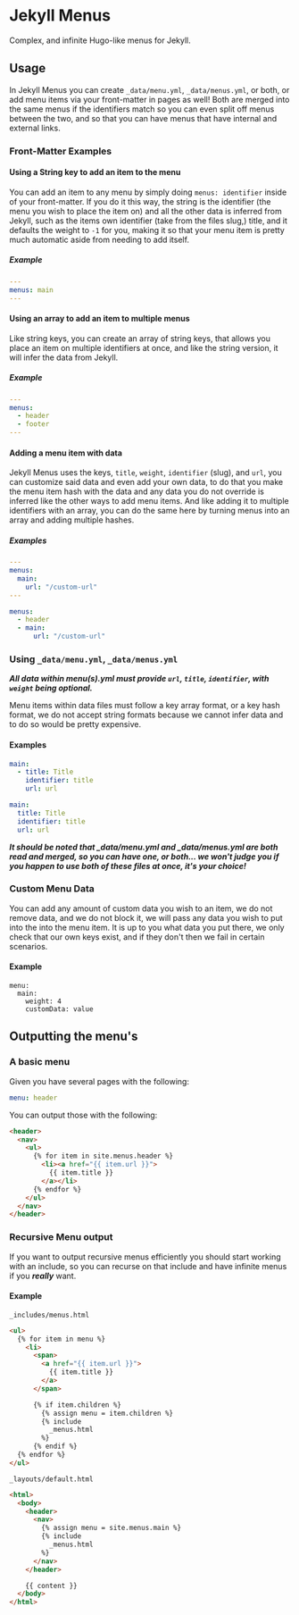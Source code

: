# Jekyll Menus

Complex, and infinite Hugo-like menus for Jekyll.

## Usage

In Jekyll Menus you can create `_data/menu.yml`, `_data/menus.yml`, or both, or add menu items via your front-matter in pages as well! Both are merged into the same menus if the identifiers match so you can even split off menus between the two, and so that you can have menus that have internal and external links.

### Front-Matter Examples
#### Using a String key to add an item to the menu

You can add an item to any menu by simply doing `menus: identifier` inside of your front-matter. If you do it this way, the string is the identifier (the menu you wish to place the item on) and all the other data is inferred from Jekyll, such as the items own identifier (take from the files slug,) title, and it defaults the weight to `-1` for you, making it so that your menu item is pretty much automatic aside from needing to add itself.

##### Example

```yml
---
menus: main
---
```

#### Using an array to add an item to multiple menus

Like string keys, you can create an array of string keys, that allows you place an item on multiple identifiers at once, and like the string version, it will infer the data from Jekyll.

##### Example

```yml
---
menus:
  - header
  - footer
---
```

#### Adding a menu item with data

Jekyll Menus uses the keys, `title`, `weight`, `identifier` (slug), and `url`, you can customize said data and even add your own data, to do that you make the menu item hash with the data and any data you do not override is inferred like the other ways to add menu items.  And like adding it to multiple identifiers with an array, you can do the same here by turning menus into an array and adding multiple hashes.

##### Examples

```yml
---
menus:
  main:
    url: "/custom-url"
---
```

```yaml
menus:
  - header
  - main:
      url: "/custom-url"
```

### Using `_data/menu.yml`, `_data/menus.yml`

***All data within menu(s).yml must provide `url`, `title`, `identifier`, with `weight` being optional.***

Menu items within data files must follow a key array format, or a key hash
format, we do not accept string formats because we cannot infer data and to do so would be pretty expensive.

#### Examples

```yml
main:
  - title: Title
    identifier: title
    url: url
```

```yml
main:
  title: Title
  identifier: title
  url: url
```

***It should be noted that _data/menu.yml and _data/menus.yml are both read
and merged, so you can have one, or both... we won't judge you if you happen
to use both of these files at once, it's your choice!***

### Custom Menu Data

You can add any amount of custom data you wish to an item, we do not remove
data, and we do not block it, we will pass any data you wish to put into the
into the menu item.  It is up to you what data you put there, we only check
that our own keys exist, and if they don't then we fail in certain scenarios.

#### Example

```
menu:
  main:
    weight: 4
    customData: value
```

## Outputting the menu's
### A basic menu

Given you have several pages with the following:

```yaml
menu: header
```

You can output those with the following:

```html
<header>
  <nav>
    <ul>
      {% for item in site.menus.header %}
        <li><a href="{{ item.url }}">
          {{ item.title }}
        </a></li>
      {% endfor %}
    </ul>
  </nav>
</header>
```

### Recursive Menu output

If you want to output recursive menus efficiently you should start working with an include, so you can recurse on that include and have infinite menus if you ***really*** want.

#### Example

`_includes/menus.html`

```html
<ul>
  {% for item in menu %}
    <li>
      <span>
        <a href="{{ item.url }}">
          {{ item.title }}
        </a>
      </span>

      {% if item.children %}
        {% assign menu = item.children %}
        {% include
          _menus.html
        %}
      {% endif %}
  {% endfor %}
</ul>
```

`_layouts/default.html`

```html
<html>
  <body>
    <header>
      <nav>
        {% assign menu = site.menus.main %}
        {% include
          _menus.html
        %}
      </nav>
    </header>

    {{ content }}
  </body>
</html>
```
